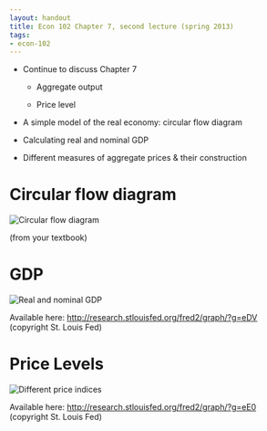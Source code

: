 ```yaml
---
layout: handout
title: Econ 102 Chapter 7, second lecture (spring 2013)
tags:
- econ-102
---
```


* Continue to discuss Chapter 7

  * Aggregate output

  * Price level
* A simple model of the real economy: circular flow diagram
* Calculating real and nominal GDP
* Different measures of aggregate prices & their construction

# Circular flow diagram
![Circular flow diagram](http://gray.clhn.co/handouts/img/2013-01-16-flow.jpg)
 
(from your textbook)

# GDP
![Real and nominal GDP](http://research.stlouisfed.org/fredgraph.png?g=eDV)

Available here: <http://research.stlouisfed.org/fred2/graph/?g=eDV>  (copyright 
St. Louis Fed)

# Price Levels
![Different price indices](http://research.stlouisfed.org/fredgraph.png?g=eE0)

Available here: <http://research.stlouisfed.org/fred2/graph/?g=eE0>  (copyright 
St. Louis Fed)
